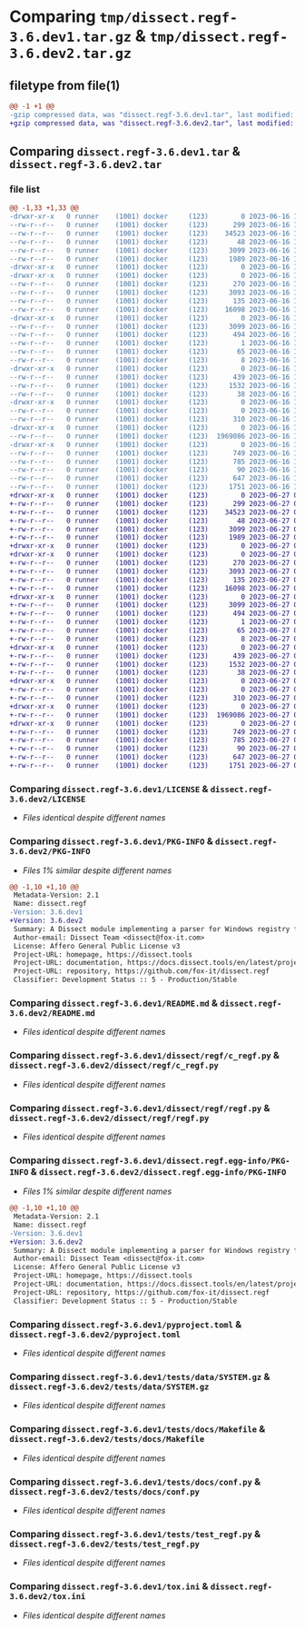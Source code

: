 # Comparing `tmp/dissect.regf-3.6.dev1.tar.gz` & `tmp/dissect.regf-3.6.dev2.tar.gz`

## filetype from file(1)

```diff
@@ -1 +1 @@
-gzip compressed data, was "dissect.regf-3.6.dev1.tar", last modified: Fri Jun 16 12:50:30 2023, max compression
+gzip compressed data, was "dissect.regf-3.6.dev2.tar", last modified: Tue Jun 27 07:49:14 2023, max compression
```

## Comparing `dissect.regf-3.6.dev1.tar` & `dissect.regf-3.6.dev2.tar`

### file list

```diff
@@ -1,33 +1,33 @@
-drwxr-xr-x   0 runner    (1001) docker     (123)        0 2023-06-16 12:50:30.635397 dissect.regf-3.6.dev1/
--rw-r--r--   0 runner    (1001) docker     (123)      299 2023-06-16 12:50:16.000000 dissect.regf-3.6.dev1/COPYRIGHT
--rw-r--r--   0 runner    (1001) docker     (123)    34523 2023-06-16 12:50:16.000000 dissect.regf-3.6.dev1/LICENSE
--rw-r--r--   0 runner    (1001) docker     (123)       48 2023-06-16 12:50:16.000000 dissect.regf-3.6.dev1/MANIFEST.in
--rw-r--r--   0 runner    (1001) docker     (123)     3099 2023-06-16 12:50:30.635397 dissect.regf-3.6.dev1/PKG-INFO
--rw-r--r--   0 runner    (1001) docker     (123)     1989 2023-06-16 12:50:16.000000 dissect.regf-3.6.dev1/README.md
-drwxr-xr-x   0 runner    (1001) docker     (123)        0 2023-06-16 12:50:30.627397 dissect.regf-3.6.dev1/dissect/
-drwxr-xr-x   0 runner    (1001) docker     (123)        0 2023-06-16 12:50:30.631397 dissect.regf-3.6.dev1/dissect/regf/
--rw-r--r--   0 runner    (1001) docker     (123)      270 2023-06-16 12:50:16.000000 dissect.regf-3.6.dev1/dissect/regf/__init__.py
--rw-r--r--   0 runner    (1001) docker     (123)     3093 2023-06-16 12:50:16.000000 dissect.regf-3.6.dev1/dissect/regf/c_regf.py
--rw-r--r--   0 runner    (1001) docker     (123)      135 2023-06-16 12:50:16.000000 dissect.regf-3.6.dev1/dissect/regf/exceptions.py
--rw-r--r--   0 runner    (1001) docker     (123)    16098 2023-06-16 12:50:16.000000 dissect.regf-3.6.dev1/dissect/regf/regf.py
-drwxr-xr-x   0 runner    (1001) docker     (123)        0 2023-06-16 12:50:30.631397 dissect.regf-3.6.dev1/dissect.regf.egg-info/
--rw-r--r--   0 runner    (1001) docker     (123)     3099 2023-06-16 12:50:30.000000 dissect.regf-3.6.dev1/dissect.regf.egg-info/PKG-INFO
--rw-r--r--   0 runner    (1001) docker     (123)      494 2023-06-16 12:50:30.000000 dissect.regf-3.6.dev1/dissect.regf.egg-info/SOURCES.txt
--rw-r--r--   0 runner    (1001) docker     (123)        1 2023-06-16 12:50:30.000000 dissect.regf-3.6.dev1/dissect.regf.egg-info/dependency_links.txt
--rw-r--r--   0 runner    (1001) docker     (123)       65 2023-06-16 12:50:30.000000 dissect.regf-3.6.dev1/dissect.regf.egg-info/requires.txt
--rw-r--r--   0 runner    (1001) docker     (123)        8 2023-06-16 12:50:30.000000 dissect.regf-3.6.dev1/dissect.regf.egg-info/top_level.txt
-drwxr-xr-x   0 runner    (1001) docker     (123)        0 2023-06-16 12:50:30.631397 dissect.regf-3.6.dev1/examples/
--rw-r--r--   0 runner    (1001) docker     (123)      439 2023-06-16 12:50:16.000000 dissect.regf-3.6.dev1/examples/walkhive.py
--rw-r--r--   0 runner    (1001) docker     (123)     1532 2023-06-16 12:50:20.000000 dissect.regf-3.6.dev1/pyproject.toml
--rw-r--r--   0 runner    (1001) docker     (123)       38 2023-06-16 12:50:30.635397 dissect.regf-3.6.dev1/setup.cfg
-drwxr-xr-x   0 runner    (1001) docker     (123)        0 2023-06-16 12:50:30.631397 dissect.regf-3.6.dev1/tests/
--rw-r--r--   0 runner    (1001) docker     (123)        0 2023-06-16 12:50:16.000000 dissect.regf-3.6.dev1/tests/__init__.py
--rw-r--r--   0 runner    (1001) docker     (123)      310 2023-06-16 12:50:16.000000 dissect.regf-3.6.dev1/tests/conftest.py
-drwxr-xr-x   0 runner    (1001) docker     (123)        0 2023-06-16 12:50:30.631397 dissect.regf-3.6.dev1/tests/data/
--rw-r--r--   0 runner    (1001) docker     (123)  1969086 2023-06-16 12:50:16.000000 dissect.regf-3.6.dev1/tests/data/SYSTEM.gz
-drwxr-xr-x   0 runner    (1001) docker     (123)        0 2023-06-16 12:50:30.635397 dissect.regf-3.6.dev1/tests/docs/
--rw-r--r--   0 runner    (1001) docker     (123)      749 2023-06-16 12:50:16.000000 dissect.regf-3.6.dev1/tests/docs/Makefile
--rw-r--r--   0 runner    (1001) docker     (123)      785 2023-06-16 12:50:16.000000 dissect.regf-3.6.dev1/tests/docs/conf.py
--rw-r--r--   0 runner    (1001) docker     (123)       90 2023-06-16 12:50:16.000000 dissect.regf-3.6.dev1/tests/docs/index.rst
--rw-r--r--   0 runner    (1001) docker     (123)      647 2023-06-16 12:50:16.000000 dissect.regf-3.6.dev1/tests/test_regf.py
--rw-r--r--   0 runner    (1001) docker     (123)     1751 2023-06-16 12:50:16.000000 dissect.regf-3.6.dev1/tox.ini
+drwxr-xr-x   0 runner    (1001) docker     (123)        0 2023-06-27 07:49:14.886478 dissect.regf-3.6.dev2/
+-rw-r--r--   0 runner    (1001) docker     (123)      299 2023-06-27 07:49:00.000000 dissect.regf-3.6.dev2/COPYRIGHT
+-rw-r--r--   0 runner    (1001) docker     (123)    34523 2023-06-27 07:49:00.000000 dissect.regf-3.6.dev2/LICENSE
+-rw-r--r--   0 runner    (1001) docker     (123)       48 2023-06-27 07:49:00.000000 dissect.regf-3.6.dev2/MANIFEST.in
+-rw-r--r--   0 runner    (1001) docker     (123)     3099 2023-06-27 07:49:14.886478 dissect.regf-3.6.dev2/PKG-INFO
+-rw-r--r--   0 runner    (1001) docker     (123)     1989 2023-06-27 07:49:00.000000 dissect.regf-3.6.dev2/README.md
+drwxr-xr-x   0 runner    (1001) docker     (123)        0 2023-06-27 07:49:14.882478 dissect.regf-3.6.dev2/dissect/
+drwxr-xr-x   0 runner    (1001) docker     (123)        0 2023-06-27 07:49:14.882478 dissect.regf-3.6.dev2/dissect/regf/
+-rw-r--r--   0 runner    (1001) docker     (123)      270 2023-06-27 07:49:00.000000 dissect.regf-3.6.dev2/dissect/regf/__init__.py
+-rw-r--r--   0 runner    (1001) docker     (123)     3093 2023-06-27 07:49:00.000000 dissect.regf-3.6.dev2/dissect/regf/c_regf.py
+-rw-r--r--   0 runner    (1001) docker     (123)      135 2023-06-27 07:49:00.000000 dissect.regf-3.6.dev2/dissect/regf/exceptions.py
+-rw-r--r--   0 runner    (1001) docker     (123)    16098 2023-06-27 07:49:00.000000 dissect.regf-3.6.dev2/dissect/regf/regf.py
+drwxr-xr-x   0 runner    (1001) docker     (123)        0 2023-06-27 07:49:14.882478 dissect.regf-3.6.dev2/dissect.regf.egg-info/
+-rw-r--r--   0 runner    (1001) docker     (123)     3099 2023-06-27 07:49:14.000000 dissect.regf-3.6.dev2/dissect.regf.egg-info/PKG-INFO
+-rw-r--r--   0 runner    (1001) docker     (123)      494 2023-06-27 07:49:14.000000 dissect.regf-3.6.dev2/dissect.regf.egg-info/SOURCES.txt
+-rw-r--r--   0 runner    (1001) docker     (123)        1 2023-06-27 07:49:14.000000 dissect.regf-3.6.dev2/dissect.regf.egg-info/dependency_links.txt
+-rw-r--r--   0 runner    (1001) docker     (123)       65 2023-06-27 07:49:14.000000 dissect.regf-3.6.dev2/dissect.regf.egg-info/requires.txt
+-rw-r--r--   0 runner    (1001) docker     (123)        8 2023-06-27 07:49:14.000000 dissect.regf-3.6.dev2/dissect.regf.egg-info/top_level.txt
+drwxr-xr-x   0 runner    (1001) docker     (123)        0 2023-06-27 07:49:14.886478 dissect.regf-3.6.dev2/examples/
+-rw-r--r--   0 runner    (1001) docker     (123)      439 2023-06-27 07:49:00.000000 dissect.regf-3.6.dev2/examples/walkhive.py
+-rw-r--r--   0 runner    (1001) docker     (123)     1532 2023-06-27 07:49:05.000000 dissect.regf-3.6.dev2/pyproject.toml
+-rw-r--r--   0 runner    (1001) docker     (123)       38 2023-06-27 07:49:14.886478 dissect.regf-3.6.dev2/setup.cfg
+drwxr-xr-x   0 runner    (1001) docker     (123)        0 2023-06-27 07:49:14.886478 dissect.regf-3.6.dev2/tests/
+-rw-r--r--   0 runner    (1001) docker     (123)        0 2023-06-27 07:49:01.000000 dissect.regf-3.6.dev2/tests/__init__.py
+-rw-r--r--   0 runner    (1001) docker     (123)      310 2023-06-27 07:49:00.000000 dissect.regf-3.6.dev2/tests/conftest.py
+drwxr-xr-x   0 runner    (1001) docker     (123)        0 2023-06-27 07:49:14.886478 dissect.regf-3.6.dev2/tests/data/
+-rw-r--r--   0 runner    (1001) docker     (123)  1969086 2023-06-27 07:49:00.000000 dissect.regf-3.6.dev2/tests/data/SYSTEM.gz
+drwxr-xr-x   0 runner    (1001) docker     (123)        0 2023-06-27 07:49:14.886478 dissect.regf-3.6.dev2/tests/docs/
+-rw-r--r--   0 runner    (1001) docker     (123)      749 2023-06-27 07:49:00.000000 dissect.regf-3.6.dev2/tests/docs/Makefile
+-rw-r--r--   0 runner    (1001) docker     (123)      785 2023-06-27 07:49:00.000000 dissect.regf-3.6.dev2/tests/docs/conf.py
+-rw-r--r--   0 runner    (1001) docker     (123)       90 2023-06-27 07:49:00.000000 dissect.regf-3.6.dev2/tests/docs/index.rst
+-rw-r--r--   0 runner    (1001) docker     (123)      647 2023-06-27 07:49:00.000000 dissect.regf-3.6.dev2/tests/test_regf.py
+-rw-r--r--   0 runner    (1001) docker     (123)     1751 2023-06-27 07:49:00.000000 dissect.regf-3.6.dev2/tox.ini
```

### Comparing `dissect.regf-3.6.dev1/LICENSE` & `dissect.regf-3.6.dev2/LICENSE`

 * *Files identical despite different names*

### Comparing `dissect.regf-3.6.dev1/PKG-INFO` & `dissect.regf-3.6.dev2/PKG-INFO`

 * *Files 1% similar despite different names*

```diff
@@ -1,10 +1,10 @@
 Metadata-Version: 2.1
 Name: dissect.regf
-Version: 3.6.dev1
+Version: 3.6.dev2
 Summary: A Dissect module implementing a parser for Windows registry file format, used to store application and OS configuration on Windows operating systems
 Author-email: Dissect Team <dissect@fox-it.com>
 License: Affero General Public License v3
 Project-URL: homepage, https://dissect.tools
 Project-URL: documentation, https://docs.dissect.tools/en/latest/projects/dissect.regf
 Project-URL: repository, https://github.com/fox-it/dissect.regf
 Classifier: Development Status :: 5 - Production/Stable
```

### Comparing `dissect.regf-3.6.dev1/README.md` & `dissect.regf-3.6.dev2/README.md`

 * *Files identical despite different names*

### Comparing `dissect.regf-3.6.dev1/dissect/regf/c_regf.py` & `dissect.regf-3.6.dev2/dissect/regf/c_regf.py`

 * *Files identical despite different names*

### Comparing `dissect.regf-3.6.dev1/dissect/regf/regf.py` & `dissect.regf-3.6.dev2/dissect/regf/regf.py`

 * *Files identical despite different names*

### Comparing `dissect.regf-3.6.dev1/dissect.regf.egg-info/PKG-INFO` & `dissect.regf-3.6.dev2/dissect.regf.egg-info/PKG-INFO`

 * *Files 1% similar despite different names*

```diff
@@ -1,10 +1,10 @@
 Metadata-Version: 2.1
 Name: dissect.regf
-Version: 3.6.dev1
+Version: 3.6.dev2
 Summary: A Dissect module implementing a parser for Windows registry file format, used to store application and OS configuration on Windows operating systems
 Author-email: Dissect Team <dissect@fox-it.com>
 License: Affero General Public License v3
 Project-URL: homepage, https://dissect.tools
 Project-URL: documentation, https://docs.dissect.tools/en/latest/projects/dissect.regf
 Project-URL: repository, https://github.com/fox-it/dissect.regf
 Classifier: Development Status :: 5 - Production/Stable
```

### Comparing `dissect.regf-3.6.dev1/pyproject.toml` & `dissect.regf-3.6.dev2/pyproject.toml`

 * *Files identical despite different names*

### Comparing `dissect.regf-3.6.dev1/tests/data/SYSTEM.gz` & `dissect.regf-3.6.dev2/tests/data/SYSTEM.gz`

 * *Files identical despite different names*

### Comparing `dissect.regf-3.6.dev1/tests/docs/Makefile` & `dissect.regf-3.6.dev2/tests/docs/Makefile`

 * *Files identical despite different names*

### Comparing `dissect.regf-3.6.dev1/tests/docs/conf.py` & `dissect.regf-3.6.dev2/tests/docs/conf.py`

 * *Files identical despite different names*

### Comparing `dissect.regf-3.6.dev1/tests/test_regf.py` & `dissect.regf-3.6.dev2/tests/test_regf.py`

 * *Files identical despite different names*

### Comparing `dissect.regf-3.6.dev1/tox.ini` & `dissect.regf-3.6.dev2/tox.ini`

 * *Files identical despite different names*

